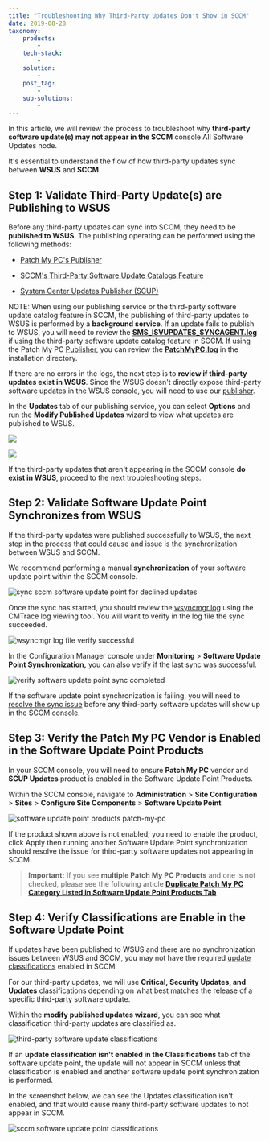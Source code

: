 ```yaml
---
title: "Troubleshooting Why Third-Party Updates Don't Show in SCCM"
date: 2019-08-28
taxonomy:
    products:
        - 
    tech-stack:
        - 
    solution:
        - 
    post_tag:
        - 
    sub-solutions:
        - 
---
```


In this article, we will review the process to troubleshoot why **third-party software update(s) may not appear in the SCCM** console All Software Updates node.

It's essential to understand the flow of how third-party updates sync between **WSUS** and **SCCM**.

## Step 1: Validate Third-Party Update(s) are Publishing to WSUS

Before any third-party updates can sync into SCCM, they need to be **published to WSUS**. The publishing operating can be performed using the following methods:

- [Patch My PC's Publisher](/publishing-service-setup-documentation)

- [SCCM's Third-Party Software Update Catalogs Feature](https://docs.microsoft.com/en-us/mem/configmgr/sum/deploy-use/third-party-software-updates)

- [System Center Updates Publisher (SCUP)](https://docs.microsoft.com/en-us/mem/configmgr/sum/tools/updates-publisher)

NOTE: When using our publishing service or the third-party software update catalog feature in SCCM, the publishing of third-party updates to WSUS is performed by a **background service**. If an update fails to publish to WSUS, you will need to review the **[SMS\_ISVUPDATES\_SYNCAGENT.log](https://docs.microsoft.com/en-us/mem/configmgr/sum/deploy-use/third-party-software-updates#publish-and-deploy-third-party-software-updates)** if using the third-party software update catalog feature in SCCM. If using the Patch My PC [Publisher](/docs), you can review the **[PatchMyPC.log](/frequently-asked-questions#log-files)** in the installation directory.

If there are no errors in the logs, the next step is to **review if third-party updates exist in WSUS**. Since the WSUS doesn't directly expose third-party software updates in the WSUS console, you will need to use our [publisher](/publishing-service-setup-documentation).

In the **Updates** tab of our publishing service, you can select **Options** and run the **Modify Published Updates** wizard to view what updates are published to WSUS.

![](/_images/troubleshooting-updates-KB-1.png)

![](/_images/troubleshooting-updates-KB-2-2.png)

If the third-party updates that aren't appearing in the SCCM console **do exist in WSUS**, proceed to the next troubleshooting steps.

## Step 2: Validate Software Update Point Synchronizes from WSUS

If the third-party updates were published successfully to WSUS, the next step in the process that could cause and issue is the synchronization between WSUS and SCCM.

We recommend performing a manual **synchronization** of your software update point within the SCCM console.

![sync sccm software update point for declined updates](/_images/sync-sccm-software-update-point-for-declined-updates.png "sync sccm software update point for declined updates")

Once the sync has started, you should review the [wsyncmgr.log](https://docs.microsoft.com/en-us/sccm/core/plan-design/hierarchy/log-files#BKMK_SUPLog) using the CMTrace log viewing tool. You will want to verify in the log file the sync succeeded.

![wsyncmgr log file verify successful](/_images/wsyncmgr-log-file-verify-successful.png "wsyncmgr log file verify successful")

In the Configuration Manager console under **Monitoring** > **Software Update Point Synchronization,** you can also verify if the last sync was successful.

![verify software update point sync completed](/_images/verify-software-update-point-sync-completed.png "verify software update point sync completed")

If the software update point synchronization is failing, you will need to [resolve the sync issue](https://support.microsoft.com/en-us/help/4505439/troubleshoot-software-update-synchronization-in-configuration-manager) before any third-party software updates will show up in the SCCM console.

## Step 3: Verify the Patch My PC Vendor is Enabled in the Software Update Point Products

In your SCCM console, you will need to ensure **Patch My PC** vendor and **SCUP Updates** product is enabled in the Software Update Point Products.

Within the SCCM console, navigate to **Administration** > **Site Configuration** > **Sites** > **Configure Site Components** > **Software Update Point**

![software update point products patch-my-pc](/_images/software-update-point-products-patch-my-pc.png "software update point products patch-my-pc")

If the product shown above is not enabled, you need to enable the product, click Apply then running another Software Update Point synchronization should resolve the issue for third-party software updates not appearing in SCCM.

> **Important:** If you see **multiple Patch My PC Products** and one is not checked, please see the following article **[Duplicate Patch My PC Category Listed in Software Update Point Products Tab](https://patchmypc.com/duplicate-patch-my-pc-category-listed-in-software-update-point-products-tab)**

## Step 4: Verify Classifications are Enable in the Software Update Point

If updates have been published to WSUS and there are no synchronization issues between WSUS and SCCM, you may not have the required [update classifications](https://support.microsoft.com/en-us/help/824684/description-of-the-standard-terminology-that-is-used-to-describe-micro) enabled in SCCM.

For our third-party updates, we will use **Critical, Security Updates, and Updates** classifications depending on what best matches the release of a specific third-party software update.

Within the **modify published updates wizard**, you can see what classification third-party updates are classified as.

![third-party software update classifications](/_images/third-party-software-update-classifications.png "third-party software update classifications")

If an **update classification isn't enabled in the Classifications** tab of the software update point, the update will not appear in SCCM unless that classification is enabled and another software update point synchronization is performed.

In the screenshot below, we can see the Updates classification isn't enabled, and that would cause many third-party software updates to not appear in SCCM.

![sccm software update point classifications](/_images/sccm-software-update-point-classifications.png "sccm software update point classifications")